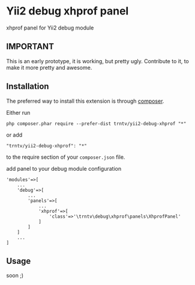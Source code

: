 Yii2 debug xhprof panel
=======================
xhprof panel for Yii2 debug module

IMPORTANT
---------
This is an early prototype, it is working, but pretty ugly. Contribute to it, to make it more pretty and awesome.

Installation
------------

The preferred way to install this extension is through [composer](http://getcomposer.org/download/).

Either run

```
php composer.phar require --prefer-dist trntv/yii2-debug-xhprof "*"
```

or add

```
"trntv/yii2-debug-xhprof": "*"
```

to the require section of your `composer.json` file.

add panel to your debug module configuration
```
'modules'=>[
    ...
    'debug'=>[
        ...
        'panels'=>[
            ...
            'xhprof'=>[
                'class'=>'\trntv\debug\xhprof\panels\XhprofPanel'
            ]
        ]
    ]
    ...
]
```

Usage
-----
soon ;)